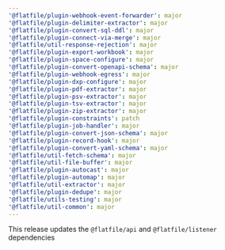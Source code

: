 ```yaml
---
'@flatfile/plugin-webhook-event-forwarder': major
'@flatfile/plugin-delimiter-extractor': major
'@flatfile/plugin-convert-sql-ddl': major
'@flatfile/plugin-connect-via-merge': major
'@flatfile/util-response-rejection': major
'@flatfile/plugin-export-workbook': major
'@flatfile/plugin-space-configure': major
'@flatfile/plugin-convert-openapi-schema': major
'@flatfile/plugin-webhook-egress': major
'@flatfile/plugin-dxp-configure': major
'@flatfile/plugin-pdf-extractor': major
'@flatfile/plugin-psv-extractor': major
'@flatfile/plugin-tsv-extractor': major
'@flatfile/plugin-zip-extractor': major
'@flatfile/plugin-constraints': patch
'@flatfile/plugin-job-handler': major
'@flatfile/plugin-convert-json-schema': major
'@flatfile/plugin-record-hook': major
'@flatfile/plugin-convert-yaml-schema': major
'@flatfile/util-fetch-schema': major
'@flatfile/util-file-buffer': major
'@flatfile/plugin-autocast': major
'@flatfile/plugin-automap': major
'@flatfile/util-extractor': major
'@flatfile/plugin-dedupe': major
'@flatfile/utils-testing': major
'@flatfile/util-common': major
---
```


This release updates the `@flatfile/api` and `@flatfile/listener` dependencies
